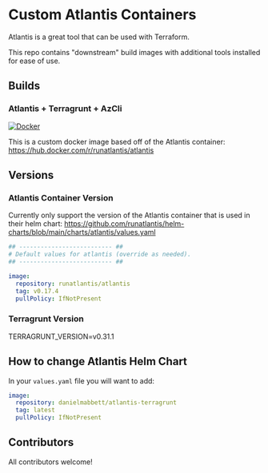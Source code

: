 # Custom Atlantis Containers

Atlantis is a great tool that can be used with Terraform.

This repo contains "downstream" build images with additional tools installed for ease of use.

## Builds

### Atlantis + Terragrunt + AzCli

[![Docker](https://github.com/DanielMabbett/atlantis-with-terragrunt/actions/workflows/docker-publish.yml/badge.svg)](https://github.com/DanielMabbett/atlantis-with-terragrunt/actions/workflows/docker-publish.yml)

This is a custom docker image based off of the Atlantis container:
<https://hub.docker.com/r/runatlantis/atlantis>

## Versions

### Atlantis Container Version

Currently only support the version of the Atlantis container that is used in their helm chart:
<https://github.com/runatlantis/helm-charts/blob/main/charts/atlantis/values.yaml>

```yaml
## -------------------------- ##
# Default values for atlantis (override as needed).
## -------------------------- ##

image:
  repository: runatlantis/atlantis
  tag: v0.17.4
  pullPolicy: IfNotPresent
```
### Terragrunt Version

TERRAGRUNT_VERSION=v0.31.1

## How to change Atlantis Helm Chart

In your `values.yaml` file you will want to add:

```yaml
image:
  repository: danielmabbett/atlantis-terragrunt
  tag: latest
  pullPolicy: IfNotPresent
```

## Contributors

All contributors welcome!
